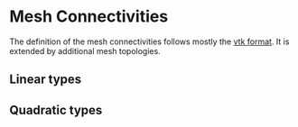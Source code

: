 # Mesh Connectivities

The definition of the mesh connectivities follows mostly the [vtk format](https://vtk.org/wp-content/uploads/2015/04/file-formats.pdf). It is extended by additional mesh topologies.

## Linear types



## Quadratic types
